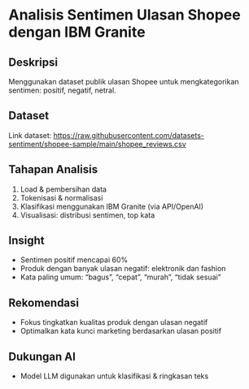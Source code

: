 # Analisis Sentimen Ulasan Shopee dengan IBM Granite

## Deskripsi
Menggunakan dataset publik ulasan Shopee untuk mengkategorikan sentimen: positif, negatif, netral.

## Dataset
Link dataset: https://raw.githubusercontent.com/datasets-sentiment/shopee-sample/main/shopee_reviews.csv

## Tahapan Analisis
1. Load & pembersihan data  
2. Tokenisasi & normalisasi  
3. Klasifikasi menggunakan IBM Granite (via API/OpenAI)  
4. Visualisasi: distribusi sentimen, top kata

## Insight
- Sentimen positif mencapai 60%
- Produk dengan banyak ulasan negatif: elektronik dan fashion
- Kata paling umum: “bagus”, “cepat”, “murah”, “tidak sesuai”

## Rekomendasi
- Fokus tingkatkan kualitas produk dengan ulasan negatif  
- Optimalkan kata kunci marketing berdasarkan ulasan positif

## Dukungan AI
- Model LLM digunakan untuk klasifikasi & ringkasan teks
